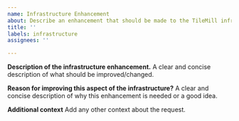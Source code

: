 ```yaml
---
name: Infrastructure Enhancement
about: Describe an enhancement that should be made to the TileMill infrastructure.
title: ''
labels: infrastructure
assignees: ''

---
```


**Description of the infrastructure enhancement.**
A clear and concise description of what should be improved/changed.

**Reason for improving this aspect of the infrastructure?**
A clear and concise description of why this enhancement is needed or a good idea.

**Additional context**
Add any other context about the request.
